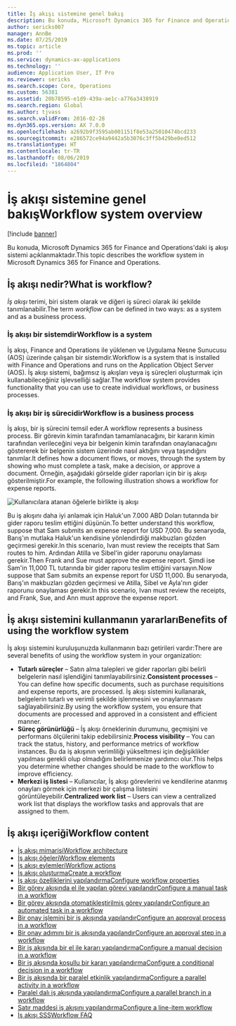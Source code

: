 ```yaml
---
title: İş akışı sistemine genel bakış
description: Bu konuda, Microsoft Dynamics 365 for Finance and Operations'daki iş akışı sistemi açıklanmaktadır.
author: sericks007
manager: AnnBe
ms.date: 07/25/2019
ms.topic: article
ms.prod: ''
ms.service: dynamics-ax-applications
ms.technology: ''
audience: Application User, IT Pro
ms.reviewer: sericks
ms.search.scope: Core, Operations
ms.custom: 56381
ms.assetid: 20b78595-e1d9-439a-ae1c-a776a3438919
ms.search.region: Global
ms.author: tjvass
ms.search.validFrom: 2016-02-28
ms.dyn365.ops.version: AX 7.0.0
ms.openlocfilehash: a2692b9f3595ab001151f8e53a25010474bcd233
ms.sourcegitcommit: e286572ce94a9442a5b3076c3ff5b429be0ed512
ms.translationtype: HT
ms.contentlocale: tr-TR
ms.lasthandoff: 08/06/2019
ms.locfileid: "1864804"
---
```

# <a name="workflow-system-overview"></a><span data-ttu-id="0ef2c-103">İş akışı sistemine genel bakış</span><span class="sxs-lookup"><span data-stu-id="0ef2c-103">Workflow system overview</span></span>

[!include [banner](../includes/banner.md)]

<span data-ttu-id="0ef2c-104">Bu konuda, Microsoft Dynamics 365 for Finance and Operations'daki iş akışı sistemi açıklanmaktadır.</span><span class="sxs-lookup"><span data-stu-id="0ef2c-104">This topic describes the workflow system in Microsoft Dynamics 365 for Finance and Operations.</span></span>

## <a name="what-is-workflow"></a><span data-ttu-id="0ef2c-105">İş akışı nedir?</span><span class="sxs-lookup"><span data-stu-id="0ef2c-105">What is workflow?</span></span>

<span data-ttu-id="0ef2c-106">*İş akışı* terimi, biri sistem olarak ve diğeri iş süreci olarak iki şekilde tanımlanabilir.</span><span class="sxs-lookup"><span data-stu-id="0ef2c-106">The term *workflow* can be defined in two ways: as a system and as a business process.</span></span>

### <a name="workflow-is-a-system"></a><span data-ttu-id="0ef2c-107">İş akışı bir sistemdir</span><span class="sxs-lookup"><span data-stu-id="0ef2c-107">Workflow is a system</span></span>

<span data-ttu-id="0ef2c-108">İş akışı, Finance and Operations ile yüklenen ve Uygulama Nesne Sunucusu (AOS) üzerinde çalışan bir sistemdir.</span><span class="sxs-lookup"><span data-stu-id="0ef2c-108">Workflow is a system that is installed with Finance and Operations and runs on the Application Object Server (AOS).</span></span> <span data-ttu-id="0ef2c-109">İş akışı sistemi, bağımsız iş akışları veya iş süreçleri oluşturmak için kullanabileceğiniz işlevselliği sağlar.</span><span class="sxs-lookup"><span data-stu-id="0ef2c-109">The workflow system provides functionality that you can use to create individual workflows, or business processes.</span></span>

### <a name="workflow-is-a-business-process"></a><span data-ttu-id="0ef2c-110">İş akışı bir iş sürecidir</span><span class="sxs-lookup"><span data-stu-id="0ef2c-110">Workflow is a business process</span></span>

<span data-ttu-id="0ef2c-111">İş akışı, bir iş sürecini temsil eder.</span><span class="sxs-lookup"><span data-stu-id="0ef2c-111">A workflow represents a business process.</span></span> <span data-ttu-id="0ef2c-112">Bir görevin kimin tarafından tamamlanacağını, bir kararın kimin tarafından verileceğini veya bir belgenin kimin tarafından onaylanacağını göstererek bir belgenin sistem üzerinde nasıl aktığını veya taşındığını tanımlar.</span><span class="sxs-lookup"><span data-stu-id="0ef2c-112">It defines how a document flows, or moves, through the system by showing who must complete a task, make a decision, or approve a document.</span></span> <span data-ttu-id="0ef2c-113">Örneğin, aşağıdaki görselde gider raporları için bir iş akışı gösterilmiştir.</span><span class="sxs-lookup"><span data-stu-id="0ef2c-113">For example, the following illustration shows a workflow for expense reports.</span></span>

![Kullanıcılara atanan öğelerle birlikte iş akışı](./media/workflow_user.gif)

<span data-ttu-id="0ef2c-115">Bu iş akışını daha iyi anlamak için Haluk'un 7.000 ABD Doları tutarında bir gider raporu teslim ettiğini düşünün.</span><span class="sxs-lookup"><span data-stu-id="0ef2c-115">To better understand this workflow, suppose that Sam submits an expense report for USD 7,000.</span></span> <span data-ttu-id="0ef2c-116">Bu senaryoda, Barış'ın mutlaka Haluk'un kendisine yönlendirdiği makbuzları gözden geçirmesi gerekir.</span><span class="sxs-lookup"><span data-stu-id="0ef2c-116">In this scenario, Ivan must review the receipts that Sam routes to him.</span></span> <span data-ttu-id="0ef2c-117">Ardından Atilla ve Sibel'in gider raporunu onaylaması gerekir.</span><span class="sxs-lookup"><span data-stu-id="0ef2c-117">Then Frank and Sue must approve the expense report.</span></span> <span data-ttu-id="0ef2c-118">Şimdi ise Sam'in 11,000 TL tutarında bir gider raporu teslim ettiğini varsayın.</span><span class="sxs-lookup"><span data-stu-id="0ef2c-118">Now suppose that Sam submits an expense report for USD 11,000.</span></span> <span data-ttu-id="0ef2c-119">Bu senaryoda, Barış'ın makbuzları gözden geçirmesi ve Atilla, Sibel ve Ayla'nın gider raporunu onaylaması gerekir.</span><span class="sxs-lookup"><span data-stu-id="0ef2c-119">In this scenario, Ivan must review the receipts, and Frank, Sue, and Ann must approve the expense report.</span></span>

## <a name="benefits-of-using-the-workflow-system"></a><span data-ttu-id="0ef2c-120"> İş akışı sistemini kullanmanın yararları</span><span class="sxs-lookup"><span data-stu-id="0ef2c-120">Benefits of using the workflow system</span></span>

<span data-ttu-id="0ef2c-121">İş akışı sistemini kuruluşunuzda kullanmanın bazı getirileri vardır:</span><span class="sxs-lookup"><span data-stu-id="0ef2c-121">There are several benefits of using the workflow system in your organization:</span></span>

- <span data-ttu-id="0ef2c-122">**Tutarlı süreçler** – Satın alma talepleri ve gider raporları gibi belirli belgelerin nasıl işlendiğini tanımlayabilirsiniz.</span><span class="sxs-lookup"><span data-stu-id="0ef2c-122">**Consistent processes** – You can define how specific documents, such as purchase requisitions and expense reports, are processed.</span></span> <span data-ttu-id="0ef2c-123">İş akışı sistemini kullanarak, belgelerin tutarlı ve verimli şekilde işlenmesini ve onaylanmasını sağlayabilirsiniz.</span><span class="sxs-lookup"><span data-stu-id="0ef2c-123">By using the workflow system, you ensure that documents are processed and approved in a consistent and efficient manner.</span></span>
- <span data-ttu-id="0ef2c-124">**Süreç görünürlüğü** – İş akışı örneklerinin durumunu, geçmişini ve performans ölçülerini takip edebilirsiniz.</span><span class="sxs-lookup"><span data-stu-id="0ef2c-124">**Process visibility** – You can track the status, history, and performance metrics of workflow instances.</span></span> <span data-ttu-id="0ef2c-125">Bu da iş akışının verimliliği yükseltmesi için değişiklikler yapılması gerekli olup olmadığını belirlemenize yardımcı olur.</span><span class="sxs-lookup"><span data-stu-id="0ef2c-125">This helps you determine whether changes should be made to the workflow to improve efficiency.</span></span>
- <span data-ttu-id="0ef2c-126">**Merkezi iş listesi** – Kullanıcılar, İş akışı görevlerini ve kendilerine atanmış onayları görmek için merkezi bir çalışma listesini görüntüleyebilir.</span><span class="sxs-lookup"><span data-stu-id="0ef2c-126">**Centralized work list** – Users can view a centralized work list that displays the workflow tasks and approvals that are assigned to them.</span></span>


## <a name="workflow-content"></a><span data-ttu-id="0ef2c-127">İş akışı içeriği</span><span class="sxs-lookup"><span data-stu-id="0ef2c-127">Workflow content</span></span>

+ [<span data-ttu-id="0ef2c-128">İş akışı mimarisi</span><span class="sxs-lookup"><span data-stu-id="0ef2c-128">Workflow architecture</span></span>](workflow-system-architecture.md)
+ [<span data-ttu-id="0ef2c-129">İş akışı öğeleri</span><span class="sxs-lookup"><span data-stu-id="0ef2c-129">Workflow elements</span></span>](workflow-elements.md)
+ [<span data-ttu-id="0ef2c-130">İş akışı eylemleri</span><span class="sxs-lookup"><span data-stu-id="0ef2c-130">Workflow actions</span></span>](workflow-actions.md)
+ [<span data-ttu-id="0ef2c-131">İş akışı oluşturma</span><span class="sxs-lookup"><span data-stu-id="0ef2c-131">Create a workflow</span></span>](create-workflow.md)
+ [<span data-ttu-id="0ef2c-132">İş akışı özelliklerini yapılandırma</span><span class="sxs-lookup"><span data-stu-id="0ef2c-132">Configure workflow properties</span></span>](configure-workflow-properties.md)
+ [<span data-ttu-id="0ef2c-133">Bir görev akışında el ile yapılan görevi yapılandır</span><span class="sxs-lookup"><span data-stu-id="0ef2c-133">Configure a manual task in a workflow</span></span>](configure-manual-task-workflow.md)
+ [<span data-ttu-id="0ef2c-134">Bir görev akışında otomatikleştirilmiş görev yapılandır</span><span class="sxs-lookup"><span data-stu-id="0ef2c-134">Configure an automated task in a workflow</span></span>](configure-automated-task-workflow.md)
+ [<span data-ttu-id="0ef2c-135">Bir onay işlemini bir iş akışında yapılandır</span><span class="sxs-lookup"><span data-stu-id="0ef2c-135">Configure an approval process in a workflow</span></span>](configure-approval-process-workflow.md)
+ [<span data-ttu-id="0ef2c-136">Bir onay adımını bir iş akışında yapılandır</span><span class="sxs-lookup"><span data-stu-id="0ef2c-136">Configure an approval step in a workflow</span></span>](configure-approval-step-workflow.md)
+ [<span data-ttu-id="0ef2c-137">Bir iş akışında bir el ile kararı yapılandırma</span><span class="sxs-lookup"><span data-stu-id="0ef2c-137">Configure a manual decision in a workflow</span></span>](configure-manual-decision-workflow.md)
+ [<span data-ttu-id="0ef2c-138">Bir iş akışında koşullu bir kararı yapılandırma</span><span class="sxs-lookup"><span data-stu-id="0ef2c-138">Configure a conditional decision in a workflow</span></span>](configure-conditional-decision-workflow.md)
+ [<span data-ttu-id="0ef2c-139">Bir iş akışında bir paralel etkinlik yapılandırma</span><span class="sxs-lookup"><span data-stu-id="0ef2c-139">Configure a parallel activity in a workflow</span></span>](configure-parallel-activity-workflow.md)
+ [<span data-ttu-id="0ef2c-140">Paralel dalı iş akışında yapılandırma</span><span class="sxs-lookup"><span data-stu-id="0ef2c-140">Configure a parallel branch in a workflow</span></span>](configure-parallel-branch-workflow.md)
+ [<span data-ttu-id="0ef2c-141">Satır maddesi iş akışını yapılandırma</span><span class="sxs-lookup"><span data-stu-id="0ef2c-141">Configure a line-item workflow</span></span>](configure-line-item-workflow.md)
+ [<span data-ttu-id="0ef2c-142">İş akışı SSS</span><span class="sxs-lookup"><span data-stu-id="0ef2c-142">Workflow FAQ</span></span>](workflow-FAQ.md)
